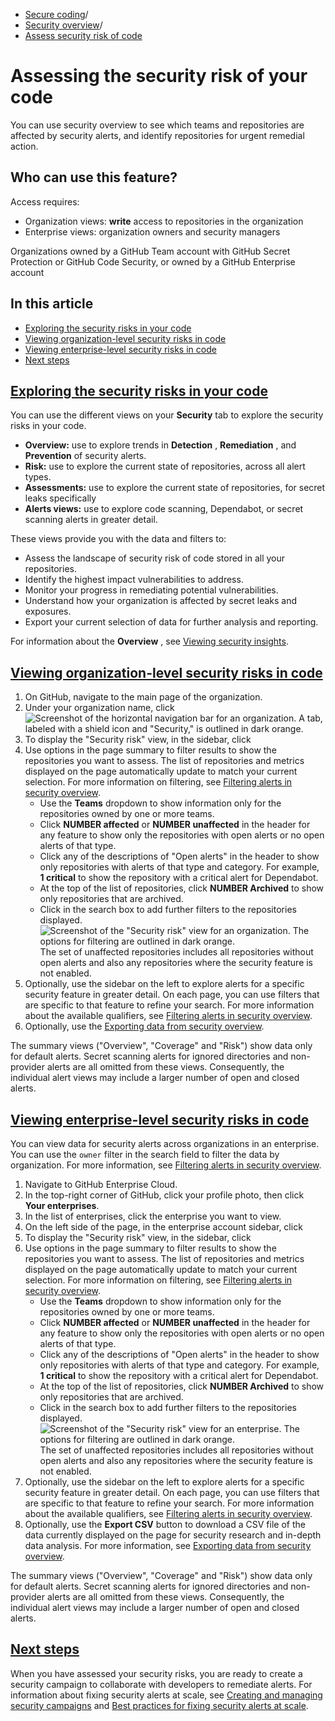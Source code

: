   * [Secure coding](https://docs.github.com/en/code-security "Secure coding")/
  * [Security overview](https://docs.github.com/en/code-security/security-overview "Security overview")/
  * [Assess security risk of code](https://docs.github.com/en/code-security/security-overview/assessing-code-security-risk "Assess security risk of code")


# Assessing the security risk of your code
You can use security overview to see which teams and repositories are affected by security alerts, and identify repositories for urgent remedial action.
## Who can use this feature?
Access requires:
  * Organization views: **write** access to repositories in the organization
  * Enterprise views: organization owners and security managers


Organizations owned by a GitHub Team account with GitHub Secret Protection or GitHub Code Security, or owned by a GitHub Enterprise account
## In this article
  * [Exploring the security risks in your code](https://docs.github.com/en/code-security/security-overview/assessing-code-security-risk#exploring-the-security-risks-in-your-code)
  * [Viewing organization-level security risks in code](https://docs.github.com/en/code-security/security-overview/assessing-code-security-risk#viewing-organization-level-security-risks-in-code)
  * [Viewing enterprise-level security risks in code](https://docs.github.com/en/code-security/security-overview/assessing-code-security-risk#viewing-enterprise-level-security-risks-in-code)
  * [Next steps](https://docs.github.com/en/code-security/security-overview/assessing-code-security-risk#next-steps)


## [Exploring the security risks in your code](https://docs.github.com/en/code-security/security-overview/assessing-code-security-risk#exploring-the-security-risks-in-your-code)
You can use the different views on your **Security** tab to explore the security risks in your code.
  * **Overview:** use to explore trends in **Detection** , **Remediation** , and **Prevention** of security alerts.
  * **Risk:** use to explore the current state of repositories, across all alert types.
  * **Assessments:** use to explore the current state of repositories, for secret leaks specifically
  * **Alerts views:** use to explore code scanning, Dependabot, or secret scanning alerts in greater detail.


These views provide you with the data and filters to:
  * Assess the landscape of security risk of code stored in all your repositories.
  * Identify the highest impact vulnerabilities to address.
  * Monitor your progress in remediating potential vulnerabilities.
  * Understand how your organization is affected by secret leaks and exposures.
  * Export your current selection of data for further analysis and reporting.


For information about the **Overview** , see [Viewing security insights](https://docs.github.com/en/code-security/security-overview/viewing-security-insights).
## [Viewing organization-level security risks in code](https://docs.github.com/en/code-security/security-overview/assessing-code-security-risk#viewing-organization-level-security-risks-in-code)
  1. On GitHub, navigate to the main page of the organization.
  2. Under your organization name, click 
![Screenshot of the horizontal navigation bar for an organization. A tab, labeled with a shield icon and "Security," is outlined in dark orange.](https://docs.github.com/assets/cb-22170/images/help/organizations/organization-security-tab.png)
  3. To display the "Security risk" view, in the sidebar, click 
  4. Use options in the page summary to filter results to show the repositories you want to assess. The list of repositories and metrics displayed on the page automatically update to match your current selection. For more information on filtering, see [Filtering alerts in security overview](https://docs.github.com/en/code-security/security-overview/filtering-alerts-in-security-overview).
     * Use the **Teams** dropdown to show information only for the repositories owned by one or more teams.
     * Click **NUMBER affected** or **NUMBER unaffected** in the header for any feature to show only the repositories with open alerts or no open alerts of that type.
     * Click any of the descriptions of "Open alerts" in the header to show only repositories with alerts of that type and category. For example, **1 critical** to show the repository with a critical alert for Dependabot.
     * At the top of the list of repositories, click **NUMBER Archived** to show only repositories that are archived.
     * Click in the search box to add further filters to the repositories displayed.
![Screenshot of the "Security risk" view for an organization. The options for filtering are outlined in dark orange.](https://docs.github.com/assets/cb-85068/images/help/security-overview/security-risk-view-highlights.png)
The set of unaffected repositories includes all repositories without open alerts and also any repositories where the security feature is not enabled.
  5. Optionally, use the sidebar on the left to explore alerts for a specific security feature in greater detail. On each page, you can use filters that are specific to that feature to refine your search. For more information about the available qualifiers, see [Filtering alerts in security overview](https://docs.github.com/en/code-security/security-overview/filtering-alerts-in-security-overview).
  6. Optionally, use the [Exporting data from security overview](https://docs.github.com/en/code-security/security-overview/exporting-data-from-security-overview).


The summary views ("Overview", "Coverage" and "Risk") show data only for default alerts. Secret scanning alerts for ignored directories and non-provider alerts are all omitted from these views. Consequently, the individual alert views may include a larger number of open and closed alerts.
## [Viewing enterprise-level security risks in code](https://docs.github.com/en/code-security/security-overview/assessing-code-security-risk#viewing-enterprise-level-security-risks-in-code)
You can view data for security alerts across organizations in an enterprise.
You can use the `owner` filter in the search field to filter the data by organization. For more information, see [Filtering alerts in security overview](https://docs.github.com/en/code-security/security-overview/filtering-alerts-in-security-overview#repository-owner-name-and-type-filters).
  1. Navigate to GitHub Enterprise Cloud.
  2. In the top-right corner of GitHub, click your profile photo, then click **Your enterprises**.
  3. In the list of enterprises, click the enterprise you want to view.
  4. On the left side of the page, in the enterprise account sidebar, click 
  5. To display the "Security risk" view, in the sidebar, click 
  6. Use options in the page summary to filter results to show the repositories you want to assess. The list of repositories and metrics displayed on the page automatically update to match your current selection. For more information on filtering, see [Filtering alerts in security overview](https://docs.github.com/en/code-security/security-overview/filtering-alerts-in-security-overview).
     * Use the **Teams** dropdown to show information only for the repositories owned by one or more teams.
     * Click **NUMBER affected** or **NUMBER unaffected** in the header for any feature to show only the repositories with open alerts or no open alerts of that type.
     * Click any of the descriptions of "Open alerts" in the header to show only repositories with alerts of that type and category. For example, **1 critical** to show the repository with a critical alert for Dependabot.
     * At the top of the list of repositories, click **NUMBER Archived** to show only repositories that are archived.
     * Click in the search box to add further filters to the repositories displayed.
![Screenshot of the "Security risk" view for an enterprise. The options for filtering are outlined in dark orange.](https://docs.github.com/assets/cb-101874/images/help/security-overview/security-risk-view-highlights-enterprise.png)
The set of unaffected repositories includes all repositories without open alerts and also any repositories where the security feature is not enabled.
  7. Optionally, use the sidebar on the left to explore alerts for a specific security feature in greater detail. On each page, you can use filters that are specific to that feature to refine your search. For more information about the available qualifiers, see [Filtering alerts in security overview](https://docs.github.com/en/code-security/security-overview/filtering-alerts-in-security-overview).
  8. Optionally, use the **Export CSV** button to download a CSV file of the data currently displayed on the page for security research and in-depth data analysis. For more information, see [Exporting data from security overview](https://docs.github.com/en/code-security/security-overview/exporting-data-from-security-overview).


The summary views ("Overview", "Coverage" and "Risk") show data only for default alerts. Secret scanning alerts for ignored directories and non-provider alerts are all omitted from these views. Consequently, the individual alert views may include a larger number of open and closed alerts.
## [Next steps](https://docs.github.com/en/code-security/security-overview/assessing-code-security-risk#next-steps)
When you have assessed your security risks, you are ready to create a security campaign to collaborate with developers to remediate alerts. For information about fixing security alerts at scale, see [Creating and managing security campaigns](https://docs.github.com/en/code-security/securing-your-organization/fixing-security-alerts-at-scale/creating-managing-security-campaigns) and [Best practices for fixing security alerts at scale](https://docs.github.com/en/code-security/securing-your-organization/fixing-security-alerts-at-scale/best-practice-fix-alerts-at-scale).
